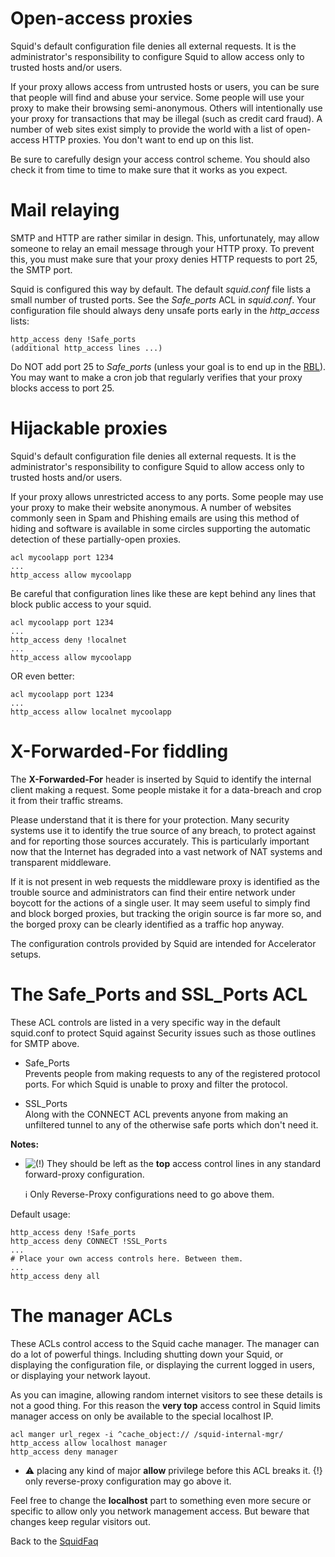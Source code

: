 # Open-access proxies

Squid's default configuration file denies all external requests. It is
the administrator's responsibility to configure Squid to allow access
only to trusted hosts and/or users.

If your proxy allows access from untrusted hosts or users, you can be
sure that people will find and abuse your service. Some people will use
your proxy to make their browsing semi-anonymous. Others will
intentionally use your proxy for transactions that may be illegal (such
as credit card fraud). A number of web sites exist simply to provide the
world with a list of open-access HTTP proxies. You don't want to end up
on this list.

Be sure to carefully design your access control scheme. You should also
check it from time to time to make sure that it works as you expect.

# Mail relaying

SMTP and HTTP are rather similar in design. This, unfortunately, may
allow someone to relay an email message through your HTTP proxy. To
prevent this, you must make sure that your proxy denies HTTP requests to
port 25, the SMTP port.

Squid is configured this way by default. The default *squid.conf* file
lists a small number of trusted ports. See the *Safe_ports* ACL in
*squid.conf*. Your configuration file should always deny unsafe ports
early in the *http_access* lists:

    http_access deny !Safe_ports
    (additional http_access lines ...)

Do NOT add port 25 to *Safe_ports* (unless your goal is to end up in
the [RBL](http://mail-abuse.org/rbl/)). You may want to make a cron job
that regularly verifies that your proxy blocks access to port 25.

# Hijackable proxies

Squid's default configuration file denies all external requests. It is
the administrator's responsibility to configure Squid to allow access
only to trusted hosts and/or users.

If your proxy allows unrestricted access to any ports. Some people may
use your proxy to make their website anonymous. A number of websites
commonly seen in Spam and Phishing emails are using this method of
hiding and software is available in some circles supporting the
automatic detection of these partially-open proxies.

    acl mycoolapp port 1234
    ...
    http_access allow mycoolapp

Be careful that configuration lines like these are kept behind any lines
that block public access to your squid.

    acl mycoolapp port 1234
    ...
    http_access deny !localnet
    ...
    http_access allow mycoolapp

OR even better:

    acl mycoolapp port 1234
    ...
    http_access allow localnet mycoolapp

# X-Forwarded-For fiddling

The **X-Forwarded-For** header is inserted by Squid to identify the
internal client making a request. Some people mistake it for a
data-breach and crop it from their traffic streams.

Please understand that it is there for your protection. Many security
systems use it to identify the true source of any breach, to protect
against and for reporting those sources accurately. This is particularly
important now that the Internet has degraded into a vast network of NAT
systems and transparent middleware.

If it is not present in web requests the middleware proxy is identified
as the trouble source and administrators can find their entire network
under boycott for the actions of a single user. It may seem useful to
simply find and block borged proxies, but tracking the origin source is
far more so, and the borged proxy can be clearly identified as a traffic
hop anyway.

The configuration controls provided by Squid are intended for
Accelerator setups.

# The Safe_Ports and SSL_Ports ACL

These ACL controls are listed in a very specific way in the default
squid.conf to protect Squid against Security issues such as those
outlines for SMTP above.

  - Safe_Ports  
    Prevents people from making requests to any of the registered
    protocol ports. For which Squid is unable to proxy and filter the
    protocol.

  - SSL_Ports  
    Along with the CONNECT ACL prevents anyone from making an unfiltered
    tunnel to any of the otherwise safe ports which don't need it.

**Notes:**

  - ![(\!)](https://wiki.squid-cache.org/wiki/squidtheme/img/idea.png)
    They should be left as the **top** access control lines in any
    standard forward-proxy configuration.
    
    ℹ️
    Only Reverse-Proxy configurations need to go above them.

Default usage:

    http_access deny !Safe_ports
    http_access deny CONNECT !SSL_Ports
    ...
    # Place your own access controls here. Between them.
    ...
    http_access deny all

# The manager ACLs

These ACLs control access to the Squid cache manager. The manager can do
a lot of powerful things. Including shutting down your Squid, or
displaying the configuration file, or displaying the current logged in
users, or displaying your network layout.

As you can imagine, allowing random internet visitors to see these
details is not a good thing. For this reason the **very top** access
control in Squid limits manager access on only be available to the
special localhost IP.

    acl manger url_regex -i ^cache_object:// /squid-internal-mgr/
    http_access allow localhost manager
    http_access deny manager

  - :warning:
    placing any kind of major **allow** privilege before this ACL breaks
    it. {\!} only reverse-proxy configuration may go above it.

Feel free to change the **localhost** part to something even more secure
or specific to allow only you network management access. But beware that
changes keep regular visitors out.

Back to the
[SquidFaq](/SquidFaq)

